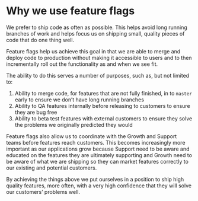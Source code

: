 # Why we use feature flags

We prefer to ship code as often as possible. This helps avoid long running branches of work and helps focus us on shipping small, quality pieces of code that do one thing well.  


Feature flags help us achieve this goal in that we are able to merge and deploy code to production without making it accessible to users and to then incrementally roll out the functionality as and when we see fit.  


The ability to do this serves a number of purposes, such as, but not limited to:  


1. Ability to merge code, for features that are not fully finished, in to `master` early to ensure we don’t have long running branches
2. Ability to QA features internally before releasing to customers to ensure they are bug free
3. Ability to beta test features with external customers to ensure they solve the problems we originally predicted they would 

Feature flags also allow us to coordinate with the Growth and Support teams before features reach customers. This becomes increasingly more important as our applications grow because Support need to be aware and educated on the features they are ultimately supporting and Growth need to be aware of what we are shipping so they can market features correctly to our existing and potential customers.



By achieving the things above we put ourselves in a position to ship high quality features, more often, with a very high confidence that they will solve our customers’ problems well.



